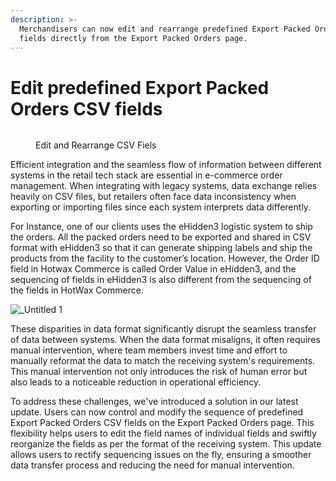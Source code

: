 ```yaml
---
description: >-
  Merchandisers can now edit and rearrange predefined Export Packed Orders CSV
  fields directly from the Export Packed Orders page.
---
```


# Edit predefined Export Packed Orders CSV fields

<figure><img src="https://www.hotwax.co/hubfs/Export%20Packed%20Orders.png" alt=""><figcaption><p>Edit and Rearrange CSV Fiels</p></figcaption></figure>

Efficient integration and the seamless flow of information between different systems in the retail tech stack are essential in e-commerce order management. When integrating with legacy systems, data exchange relies heavily on CSV files, but retailers often face data inconsistency when exporting or importing files since each system interprets data differently.

For Instance, one of our clients uses the eHidden3 logistic system to ship the orders. All the packed orders need to be exported and shared in CSV format with eHidden3 so that it can generate shipping labels and ship the products from the facility to the customer’s location. However, the Order ID field in Hotwax Commerce is called Order Value in eHidden3, and the sequencing of fields in eHidden3 is also different from the sequencing of the fields in HotWax Commerce.

![\_Untitled 1](https://www.hotwax.co/hs-fs/hubfs/\_Untitled%201.png?width=650\&height=271\&name=\_Untitled%201.png)

These disparities in data format significantly disrupt the seamless transfer of data between systems. When the data format misaligns, it often requires manual intervention, where team members invest time and effort to manually reformat the data to match the receiving system's requirements. This manual intervention not only introduces the risk of human error but also leads to a noticeable reduction in operational efficiency.&#x20;

To address these challenges, we've introduced a solution in our latest update. Users can now control and modify the sequence of predefined Export Packed Orders CSV fields on the Export Packed Orders page. This flexibility helps users to edit the field names of individual fields and swiftly reorganize the fields as per the format of the receiving system. This update allows users to rectify sequencing issues on the fly, ensuring a smoother data transfer process and reducing the need for manual intervention.&#x20;

